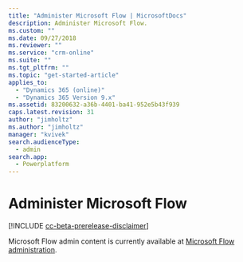 ```yaml
---
title: "Administer Microsoft Flow | MicrosoftDocs"
description: Administer Microsoft Flow.
ms.custom: ""
ms.date: 09/27/2018
ms.reviewer: ""
ms.service: "crm-online"
ms.suite: ""
ms.tgt_pltfrm: ""
ms.topic: "get-started-article"
applies_to: 
  - "Dynamics 365 (online)"
  - "Dynamics 365 Version 9.x"
ms.assetid: 83200632-a36b-4401-ba41-952e5b43f939
caps.latest.revision: 31
author: "jimholtz"
ms.author: "jimholtz"
manager: "kvivek"
search.audienceType: 
  - admin
search.app: 
  - Powerplatform
---
```

# Administer Microsoft Flow

[!INCLUDE [cc-beta-prerelease-disclaimer](../includes/cc-beta-prerelease-disclaimer.md)]

Microsoft Flow admin content is currently available at [Microsoft Flow administration](https://docs.microsoft.com/en-us/flow/admin-center-introduction).
